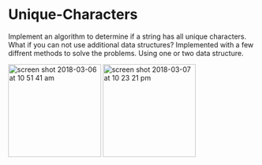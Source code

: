 # Unique-Characters
Implement an algorithm to determine if a string has all unique characters. What if you can not use additional data structures?
Implemented with a few diffrent methods to solve the problems. Using one or two data structure. 

<img width="188" alt="screen shot 2018-03-06 at 10 51 41 am" src="https://user-images.githubusercontent.com/15973438/37052058-fb289762-212c-11e8-9365-85925f6d1e12.png">

<img width="188" alt="screen shot 2018-03-07 at 10 23 21 pm" src="https://user-images.githubusercontent.com/15973438/37136379-3e94cc8a-2256-11e8-80f2-2b304212d11e.png">




